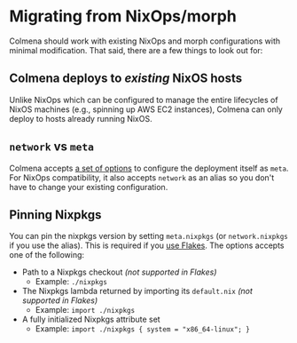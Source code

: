 # Migrating from NixOps/morph

Colmena should work with existing NixOps and morph configurations with minimal modification.
That said, there are a few things to look out for:

## Colmena deploys to *existing* NixOS hosts

Unlike NixOps which can be configured to manage the entire lifecycles of NixOS machines (e.g., spinning up AWS EC2 instances), Colmena can only deploy to hosts already running NixOS.

## `network` vs `meta`

Colmena accepts [a set of options](/reference/meta.md) to configure the deployment itself as `meta`.
For NixOps compatibility, it also accepts `network` as an alias so you don't have to change your existing configuration.

## Pinning Nixpkgs

You can pin the nixpkgs version by setting `meta.nixpkgs` (or `network.nixpkgs` if you use the alias).
This is required if you [use Flakes](flakes.md).
The options accepts one of the following:

- Path to a Nixpkgs checkout *(not supported in Flakes)*
    - Example: `./nixpkgs`
- The Nixpkgs lambda returned by importing its `default.nix` *(not supported in Flakes)*
    - Example: `import ./nixpkgs`
- A fully initialized Nixpkgs attribute set
    - Example: `import ./nixpkgs { system = "x86_64-linux"; }`
